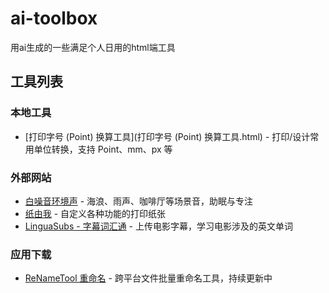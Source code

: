 # ai-toolbox
用ai生成的一些满足个人日用的html端工具

## 工具列表

### 本地工具
- [打印字号 (Point) 换算工具](打印字号 (Point) 换算工具.html) - 打印/设计常用单位转换，支持 Point、mm、px 等

### 外部网站
- [白噪音环境声](http://white-noise-page.tools.zooo.qzz.io) - 海浪、雨声、咖啡厅等场景音，助眠与专注
- [纸由我](https://paperme.toolooz.com/) - 自定义各种功能的打印纸张
- [LinguaSubs - 字幕词汇通](https://linguasub.zooo.qzz.io/) - 上传电影字幕，学习电影涉及的英文单词

### 应用下载
- [ReNameTool 重命名](https://github.com/fendaabc/re_name/releases) - 跨平台文件批量重命名工具，持续更新中